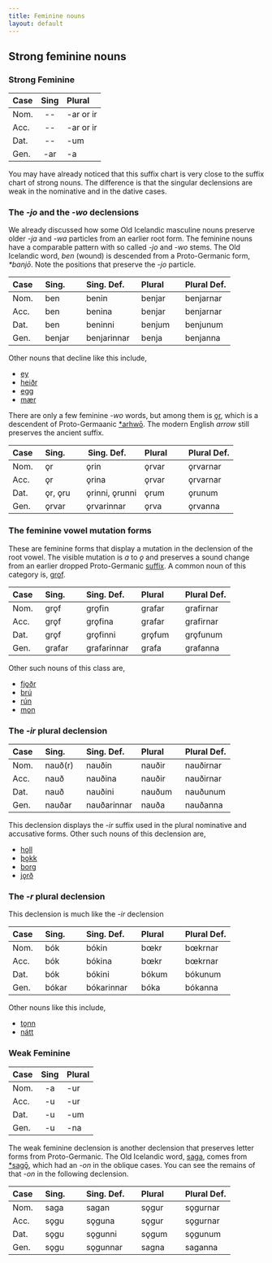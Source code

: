 ```yaml
---
title: Feminine nouns
layout: default
---
```


## Strong feminine nouns

### Strong Feminine

| Case | Sing | Plural |
|:-----|:----:|:-------|
| Nom. |  --  |  -ar or ir  |
| Acc. |  --  |  -ar or ir |
| Dat. |  --  |  -um   | 
| Gen. |  -ar | -a     |

You may have already noticed that this suffix chart is very close to the suffix chart of strong nouns. The difference is that the singular declensions are weak in the nominative and in the dative cases.

### The _-jo_ and the _-wo_ declensions

We already discussed how some Old Icelandic masculine nouns preserve older _-ja_ and _-wa_ particles from an earlier root form. The feminine nouns have a comparable pattern with so called _-jo_ and _-wo_ stems. The Old Icelandic word, _ben_ (wound) is descended from a Proto-Germanic form, _*banjō_. Note the positions that preserve the _-jo_ particle.


| Case &nbsp; | Sing. &nbsp; &nbsp; &nbsp; | Sing. Def. &nbsp; &nbsp; | Plural &nbsp; &nbsp; &nbsp; | Plural Def. |
|-------------|----------------------------|--------------------------|-----------------------------|-------------|
| Nom.        | ben                      | benin                 | benjar                      | benjarnar   |
| Acc.        | ben                       | benina                  | benjar                       | benjarnar     |
| Dat.        | ben                      |  beninni                | benjum                      | benjunum    |
| Gen.        | benjar                      | benjarinnar             | benja                       | benjanna    |

Other nouns that decline like this include, 

* [ey](https://en.wiktionary.org/wiki/ey#Old_Norse)
* [heiðr](https://en.wiktionary.org/wiki/hei%C3%B0r)
* [egg](https://en.wiktionary.org/wiki/egg#Old_Norse)
* [mær](https://en.wiktionary.org/wiki/m%C3%A6r#Old_Norse)

There are only a few feminine _-wo_ words, but among them is [ǫr](https://en.wiktionary.org/wiki/%C7%ABr), which is a descendent of Proto-Germaanic [*arhwō](https://en.wiktionary.org/wiki/Reconstruction:Proto-Germanic/arhw%C5%8D). The modern English _arrow_ still preserves the ancient suffix.

| Case &nbsp; | Sing. &nbsp; &nbsp; &nbsp; | Sing. Def. &nbsp; &nbsp; | Plural &nbsp; &nbsp; &nbsp; | Plural Def. |
|-------------|----------------------------|--------------------------|-----------------------------|-------------|
| Nom.        | ǫr                         | ǫrin                       | ǫrvar                          | ǫrvarnar          |
| Acc.        | ǫr                         | ǫrina                      | ǫrvar                          | ǫrvarnar          |
| Dat.        | ǫr, ǫru                    | ǫrinni, ǫrunni             | ǫrum                           | ǫrunum            |
| Gen.        | ǫrvar                      | ǫrvarinnar                 | ǫrva                          | ǫrvanna            |

### The feminine vowel mutation forms

These are feminine forms that display a mutation in the declension of the root vowel. The visible mutation is _a_ to _ǫ_ and preserves a sound change from an earlier dropped Proto-Germanic [suffix](https://en.wiktionary.org/wiki/Reconstruction:Proto-Germanic/grab%C4%85). A common noun of this category is, [grǫf](https://en.wiktionary.org/wiki/gr%C3%B6f).

| Case &nbsp; | Sing. &nbsp; &nbsp; &nbsp; | Sing. Def. &nbsp; &nbsp; | Plural &nbsp; &nbsp; &nbsp; | Plural Def. |
|-------------|----------------------------|--------------------------|-----------------------------|-------------|
| Nom.        | grǫf                       | grǫfin                   | grafar                      | grafirnar   |
| Acc.        | grǫf                       | grǫfina                  | grafar                      | grafirnar   |
| Dat.        | grǫf                       | grǫfinni                 | grǫfum                      | grǫfunum    |
| Gen.        | grafar                     | grafarinnar              | grafa                       | grafanna    |

Other such nouns of this class are, 

* [fjǫðr](https://en.wiktionary.org/wiki/fj%C7%AB%C3%B0r)
* [brú](https://en.wiktionary.org/wiki/br%C3%BA#Old_Norse)
* [rún](https://en.wiktionary.org/wiki/r%C3%BAn#Old_Norse)
* [mǫn](https://en.wiktionary.org/wiki/m%C7%ABn)

### The _-ir_ plural declension

| Case &nbsp; | Sing. &nbsp; &nbsp; &nbsp; | Sing. Def. &nbsp; &nbsp; | Plural &nbsp; &nbsp; &nbsp; | Plural Def. |
|-------------|----------------------------|--------------------------|-----------------------------|-------------|
| Nom.        | nauð(r)                    | nauðin                   | nauðir                      | nauðirnar   |
| Acc.        | nauð                       | nauðina                  | nauðir                      | nauðirnar     |
| Dat.        | nauð                       | nauðini                  | nauðum                      | nauðunum    |
| Gen.        | nauðar                     | nauðarinnar              | nauða                       | nauðanna    |

This declension displays the _-ir_ suffix used in the plural nominative and accusative forms. Other such nouns of this declension are, 

* [hǫll](https://en.wiktionary.org/wiki/h%C7%ABll)
* [þǫkk](https://en.wiktionary.org/wiki/%C3%BE%C3%B6kk)
* [borg](https://en.wiktionary.org/wiki/borg#Old_Norse)
* [jǫrð](https://en.wiktionary.org/wiki/j%C7%ABr%C3%B0)

### The _-r_ plural declension

This declension is much like the _-ir_ declension

| Case &nbsp; | Sing. &nbsp; &nbsp; &nbsp; | Sing. Def. &nbsp; &nbsp; | Plural &nbsp; &nbsp; &nbsp; | Plural Def. |
|-------------|----------------------------|--------------------------|-----------------------------|-------------|
| Nom.        | bók                        | bókin                    | bœkr                        | bœkrnar     |
| Acc.        | bók                        | bókina                   | bœkr                        | bœkrnar     |
| Dat.        | bók                        | bókini                   | bókum                       | bókunum    |
| Gen.        | bókar                      | bókarinnar               | bóka                        | bókanna    |

Other nouns like this include, 

* [tǫnn](https://en.wiktionary.org/wiki/t%C7%ABnn)
* [nátt](https://en.wiktionary.org/wiki/n%C3%A1tt#Old_Norse)

### Weak Feminine

| Case | Sing | Plural |
|:-----|:----:|:-------|
| Nom. |  -a  |  -ur   |
| Acc. |  -u  |  -ur   |
| Dat. |  -u  |  -um   | 
| Gen. |  -u  |  -na   |

The weak feminine declension is another declension that preserves letter forms from Proto-Germanic. The Old Icelandic word, [saga](https://en.wiktionary.org/wiki/saga#Old_Norse), comes from [*sagǭ](https://en.wiktionary.org/wiki/Reconstruction:Proto-Germanic/sag%C7%AD), which had an _-on_ in the oblique cases. You can see the remains of that _-on_ in the following declension.

| Case &nbsp; | Sing. &nbsp; &nbsp; &nbsp; | Sing. Def. &nbsp; &nbsp; | Plural &nbsp; &nbsp; &nbsp; | Plural Def. |
|-------------|----------------------------|--------------------------|-----------------------------|-------------|
| Nom.        | saga                       | sagan                    | sǫgur                       | sǫgurnar    |
| Acc.        | sǫgu                       | sǫguna                   | sǫgur                       | sǫgurnar    |
| Dat.        | sǫgu                       | sǫgunni                  | sǫgum                       | sǫgunum     |
| Gen.        | sǫgu                       | sǫgunnar                 | sagna                       | saganna     |



